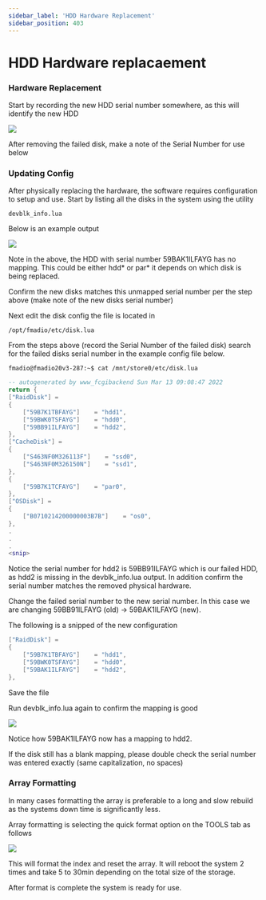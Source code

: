 ```yaml
---
sidebar_label: 'HDD Hardware Replacement'
sidebar_position: 403 
---
```


# HDD Hardware replacaement

### Hardware Replacement

Start by recording the new HDD serial number somewhere, as this will identify the new HDD

![](<../.gitbook/assets/image (66).png>)

After removing the failed disk, make a note of the Serial Number for use below

### Updating Config

After physically replacing the hardware, the software requires configuration to setup and use. Start by listing all the disks in the system using the utility

```
devblk_info.lua
```

Below is an example output

![](<../.gitbook/assets/image (5).png>)

Note in the above, the HDD with serial number 59BAK1ILFAYG has no mapping. This could be either hdd\* or par\* it depends on which disk is being replaced.

Confirm the new disks matches this unmapped serial number per the step above (make note of the new disks serial number)

Next edit the disk config the file is located in

```
/opt/fmadio/etc/disk.lua
```

From the steps above (record the Serial Number of the failed disk) search for the failed disks serial number in the example config file below.

```
fmadio@fmadio20v3-287:~$ cat /mnt/store0/etc/disk.lua
```

```lua
-- autogenerated by www_fcgibackend Sun Mar 13 09:08:47 2022
return {
["RaidDisk"] =
{
    ["59B7K1TBFAYG"]    = "hdd1",
    ["59BWK0TSFAYG"]    = "hdd0",
    ["59BB91ILFAYG"]    = "hdd2",
},
["CacheDisk"] =
{
    ["S463NF0M326113F"]    = "ssd0",
    ["S463NF0M326150N"]    = "ssd1",
},
{
    ["59B7K1TCFAYG"]    = "par0",
},
["OSDisk"] =
{
    ["B0710214200000003B7B"]    = "os0",
},
.
.
.
<snip>

```

Notice the serial number for hdd2 is 59BB91ILFAYG which is our failed HDD, as hdd2 is missing in the devblk\_info.lua output. In addition confirm the serial number matches the removed physical hardware.

Change the failed serial number to the new serial number. In this case we are changing 59BB91ILFAYG (old) -> 59BAK1ILFAYG (new).

The following is a snipped of the new configuration

```lua
["RaidDisk"] =
{
    ["59B7K1TBFAYG"]    = "hdd1",
    ["59BWK0TSFAYG"]    = "hdd0",
    ["59BAK1ILFAYG"]    = "hdd2",
},
```

Save the file&#x20;

Run devblk\_info.lua again to confirm the mapping is good

![](<../.gitbook/assets/image (11).png>)

Notice how 59BAK1ILFAYG now has a mapping to hdd2.

If the disk still has a blank mapping, please double check the serial number was entered exactly (same capitalization, no spaces)

### Array Formatting

In many cases formatting the array is preferable to a long and slow rebuild as the systems down time is significantly less.

Array formatting is selecting the quick format option on the TOOLS tab as follows

![](../.gitbook/assets/image.png)

This will format the index and reset the array. It will reboot the system 2 times and take 5 to 30min depending on the total size of the storage.

After format is complete the system is ready for use.
